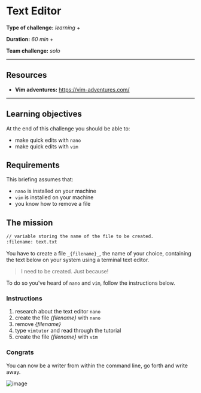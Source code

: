 # Text Editor

**Type of challenge:** 
*learning* +

**Duration:** 
*60 min* +

**Team challenge:** 
*solo*

-----
## Resources

* **Vim adventures:** https://vim-adventures.com/
---

## Learning objectives

At the end of this challenge you should be able to:

* make quick edits with `nano`
* make quick edits with `vim`


## Requirements

This briefing assumes that:

* `nano` is installed on your machine
* `vim` is installed on your machine
* you know how to remove a file


## The mission

```sh
// variable storing the name of the file to be created.
:filename: text.txt
```

You have to create a file `_{filename}_`, the name of your choice, containing the text below on your system using a terminal text editor.


> I need to be created.
> Just because!

To do so you've heard of `nano` and `vim`, follow the instructions below.

### Instructions
1. research about the text editor `nano`
2. create the file _{filename}_ with `nano`
3. remove _{filename}_
4. type `vimtutor` and read through the tutorial
5. create the file _{filename}_ with `vim`

### Congrats

You can now be a writer from within the command line, go forth and write away.

![image](https://media.giphy.com/media/iFU36VwXUd2O43gdcr/giphy.gif)

